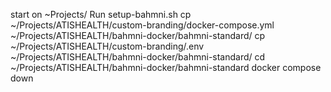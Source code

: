 start on ~Projects/
Run setup-bahmni.sh
cp ~/Projects/ATISHEALTH/custom-branding/docker-compose.yml ~/Projects/ATISHEALTH/bahmni-docker/bahmni-standard/
cp ~/Projects/ATISHEALTH/custom-branding/.env ~/Projects/ATISHEALTH/bahmni-docker/bahmni-standard/
cd ~/Projects/ATISHEALTH/bahmni-docker/bahmni-standard
docker compose down
